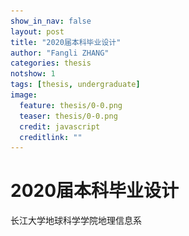 ```yaml
---
show_in_nav: false
layout: post
title: "2020届本科毕业设计"
author: "Fangli ZHANG"
categories: thesis
notshow: 1
tags: [thesis, undergraduate]
image:
  feature: thesis/0-0.png
  teaser: thesis/0-0.png
  credit: javascript
  creditlink: ""
---
```


# 2020届本科毕业设计

长江大学地球科学学院地理信息系

<html>
    <head>
    <style>
        #chartdiv {
            width: 100%;
            height: 480px;
        }
        .map-marker {
            margin-left: -5px;
            margin-top: -5px;
        }
        .map-marker.map-clickable {
            cursor: pointer;
        }
        .pulse {
            width: 0px;
            height: 0px;
            border: 0px solid #f7f14c;
            -webkit-border-radius: 30px;
            -moz-border-radius: 30px;
            border-radius: 30px;
            background-color: #716f42;
            z-index: 10;
            position: absolute;
      }
      .map-marker .dot {
            border: 10px solid #FFFFFF;
            background: transparent;
            -webkit-border-radius: 100px;
            -moz-border-radius: 100px;
            border-radius: 100px;
            height: 40px;
            width: 40px;
            -webkit-animation: pulse 0.5s ease-out;
            -moz-animation: pulse 1s ease-out;
            animation: pulse 1.5s ease-out;
            -webkit-animation-iteration-count: infinite;
            -moz-animation-iteration-count: infinite;
            animation-iteration-count: infinite;
            position: absolute;
            top: -25px;
            left: -25px;
            z-index: 1;
            opacity: 0;
    }
    @-moz-keyframes pulse {
           0% {
              -moz-transform: scale(0);
              opacity: 0.0;
           }
           25% {
              -moz-transform: scale(0);
              opacity: 0.1;
           }
           50% {
              -moz-transform: scale(0.1);
              opacity: 0.3;
           }
           75% {
              -moz-transform: scale(0.5);
              opacity: 0.5;
           }
           100% {
              -moz-transform: scale(1);
              opacity: 0.0;
           }
    }
    @-webkit-keyframes "pulse" {
           0% {
              -webkit-transform: scale(0);
              opacity: 0.0;
           }
           25% {
              -webkit-transform: scale(0);
              opacity: 0.1;
           }
           50% {
              -webkit-transform: scale(0.1);
              opacity: 0.3;
           }
           75% {
              -webkit-transform: scale(0.5);
              opacity: 0.5;
           }
           100% {
              -webkit-transform: scale(1);
              opacity: 0.0;
           }
       }
    </style>
    </head>
    <body>
    <script src="https://www.amcharts.com/lib/3/ammap.js"></script>
    <script src="https://www.amcharts.com/lib/3/maps/js/worldLow.js"></script>
    <script src="https://www.amcharts.com/lib/3/themes/light.js"></script>
    <script>
    var targetSVG = "M9,0C4.029,0,0,4.029,0,9s4.029,9,9,9s9-4.029,9-9S13.971,0,9,0z M9,15.93 c-3.83,0-6.93-3.1-6.93-6.93S5.17,2.07,9,2.07s6.93,3.1,6.93,6.93S12.83,15.93,9,15.93 M12.5,9c0,1.933-1.567,3.5-3.5,3.5S5.5,10.933,5.5,9S7.067,5.5,9,5.5 S12.5,7.067,12.5,9z";

    <!-- var targetSVG = "{{site.baseurl}}/assets/svg/taxi.svg"; -->

    var map = AmCharts.makeChart( "chartdiv", {
        "type": "map",
        "theme": "light",
        "dragMap": true,
        "projection": "miller",
        "mouseWheelZoomEnabled": true,
        "showBalloonOnSelectedObject": true,
        "backgroundAlpha": 1,
        "backgroundColor": "#000",

        "dataProvider": {
            "mapURL": "/assets/map/chinaHigh.svg",

            "zoomLevel": 3,
            "zoomLatitude": 28.69,
            "zoomLongitude": 112.66,

            "lines": [
            { "arc": 0.85, "id": "line1", "latitudes": [ 30.45, 29.99], "longitudes": [ 111.73, 112.66]},
            { "arc": 0.85, "id": "line2", "latitudes": [ 27.18, 29.99], "longitudes": [ 105.18, 112.66]},
            { "arc": -0.85, "id": "line3", "latitudes": [ 30.35, 29.99], "longitudes": [ 114.17, 112.66]}
            ],


            "images": [
            {"type": "circle", "title": "<b>湖北荆州</b><br/>方小地", "latitude": 29.99, "longitude": 112.66, "color": "#FFFF00", "scale": 1.0},
            {"type": "circle", "title": "<b>湖北宜昌</b><br/>熊小玲", "latitude": 30.45, "longitude": 111.73, "color": "#FF00FF", "scale": 0.8},
            {"type": "circle", "title": "<b>贵州毕节</b><br/>严小信", "latitude": 27.18, "longitude": 105.18, "color": "#FF00FF", "scale": 0.8},
            {"type": "circle", "title": "<b>湖北武汉</b><br/>张小琪", "latitude": 30.35, "longitude": 114.17, "color": "#FF00FF", "scale": 0.8}
            ]
        },

            "areasSettings": {
                "color": "#FFCC00",
                "outlineThickness": 0.3,
                "unlistedAreasColor": "#FFFFFF",
                "unlistedAreasAlpha": 0.6
            },

            "imagesSettings": {
              "color": "#000000",
              "rollOverColor": "#FFFF00",
              "selectedColor": "#000000"
            },

            "linesSettings": {
              "arc": -0.75,
              "arrow": "middle",
              "color": "#00FF00",
              "alpha": 1,
              "arrowAlpha": 1,
              "arrowSize": 3,
              "thickness": 1
            },

            "balloon": {
                "drop": false,
                "fixedPosition": false
            },

            "zoomControl": {
              "homeButtonEnabled": false,
              "zoomControlEnabled": false,
              "buttonSize": 10,
              "gridHeight": 0,
              "draggerAlpha": 0,
              "gridAlpha": 0
            },

            "backgroundZoomsToTop": true,
            "linesAboveImages": false,

           "export": {
             "enabled": false
           }
    } );

    map.addListener( "positionChanged", updateCustomMarkers );

    function updateCustomMarkers( event ) {
      var map = event.chart;

      for ( var x in map.dataProvider.images ) {
        var image = map.dataProvider.images[ x ];
        if (x == 4) {
            if ( 'undefined' == typeof image.externalElement )
            image.externalElement = createCustomMarker( image );
            var xy = map.coordinatesToStageXY( image.longitude, image.latitude );
            image.externalElement.style.top = xy.y + 'px';
            image.externalElement.style.left = xy.x + 'px';
        } else {
            if ( 'undefined' == typeof image.externalElement )
            image.externalElement = createCustomMarker( image );
            var xy = map.coordinatesToStageXY( image.longitude, image.latitude );
            image.externalElement.style.top = xy.y + 'px';
            image.externalElement.style.left = xy.x + 'px';
        }
      }
    }

    function createCustomMarker( image ) {
      var holder = document.createElement( 'div' );
      holder.className = 'map-marker';
      holder.title = image.title;
      holder.style.position = 'absolute';

      if ( undefined != image.url ) {
        holder.onclick = function() {
          window.location.href = image.url;
        };
        holder.className += ' map-clickable';
      }

      var dot = document.createElement( 'div' );
      dot.className = 'dot';
      holder.appendChild( dot );

      var pulse = document.createElement( 'div' );
      pulse.className = 'pulse';
      holder.appendChild( pulse );

      image.chart.chartDiv.appendChild( holder );

      return holder;
    }


    </script>
    </body>
    <div id="chartdiv"></div>
</html>


## 目录
{:.no_toc}
1. TOC
{:toc}

## 20191101 选题申报
选题一：遥感影像处理

基于高分辨率遥感影像的城市扩张动态监测 —— 以武汉市蔡甸区为例

一句话：从遥感影像上看城市是怎么一步步长成今天这个样子的

毕设突出展示：
1. 遥感影像处理技术提取城市不透水面
2. 地理信息系统展示空间格局演变过程

研究区域：武汉市蔡甸区主城区（以行政边界为准）
数据来源：高分辨率Google影像
时间区间：2010-2019年多期影像（每年一期、每两年一期、或者每五年一期）

主要内容：
1. 数据收集：获取高分遥感影像（Google影像下载）
2. 数据预处理：校正、裁剪、以道路街区为单位进行分析
3. 数据分析：提取城市不透水面（建筑物、道路）、空间格局统计与分析
4. 结果讨论：城市扩张模式的驱动力简要分析（发展政策）
5. 展示平台：简易展示城市扩张的动态过程

***

选题二：GIS网络分析

基于GIS的市际公路铁路通达性分析 —— 以湖北省为例

一句话：从高速公路网和客运铁路网上看湖北省各个地级行政区之间的交通可达性

毕设突出展示：
1. 地理信息数据的获取、管理与分析
1. 空间分析之网络分析

研究区域：湖北省（以市政府所在位置表示城市区位）
数据来源：百度地图、高德地图（里程、平均时间）
时间区间：能搜集到的最新的时间点

主要内容：
1. 数据搜集：湖北省地级市位置分布图、高速公路网、客运铁路网
2. 数据预处理：Excel采集属性数据、距离与时间邻接矩阵
3. 数据分析：市际连通性（直线距离、公路距离、公路时间、铁路距离、铁路时间）
4. 结果讨论：市际连通图（如果不需要经过第三座城市就可直达，则连通，反之，则不连）
5. 展示平台：简单展示

***
选题三：数字地形分析
基于数字高程模型的江汉平原地形特征分析

一句话：从数字高程模型上看清江汉平原的高低起伏和空间范围

毕设突出展示：
1. 数字高程模型的处理、计算与分析
2. 数字地形分析

主要回答以下问题：
1. 江汉平原有多大：南抵长江，北抵哪里？
2. 江汉平原有多平：地形粗糙度，哪里最平？

研究区域：湖北省长江以北的区域
数据来源：国家基础地理信息中心 http://www.gscloud.cn

时间区间：任意

主要内容：
1. 数据搜集：湖北省长江以北的数字高程模型 90米空间分辨率的即可
2. 数据预处理：拼接、裁剪
3. 数据分析：高程分析、地形复杂度分析，找寻边界
4. 结果讨论：与现有基于行政区划的描述方式对比，本研究的意义
5. 展示平台：简单展示

***
选题四：历史GIS应用

基于GIS的湖北省行政区划历史沿革研究

一句话：从历朝历代的中国历史地图上看湖北地区的行政区划沿革情况

毕设突出展示：
1. 历史GIS
2. 地图编绘与空间分析

研究区域：湖北省现行行政区域范围（以此为基准）
数据来源：中国历史地图集
时间区间：原始社会至今

主要内容：
1. 数据搜集：中国历史地图集（谭其骧）、中国县级行政区划数据（国家基础地理信息）
2. 数据预处理：几何校正、数字化、属性录入与管理
3. 数据分析：关注湖北省历朝历代的行政区划严格（行政中心迁移、边界范围变化等）
4. 结果讨论：探讨GIS在历史研究中的意义
5. 展示平台：历史GIS

## 20191120 学生选题

```
工作安排：
第9-10周（10月28日-11月8日）学院组织审核指导教师资格以及指导老师申报毕业设计题目(院内、院外)

第11-12周（11月11日-11月22日) 由指导教师填写“课题申报、审核表”，经系、学院两级审核后，上交教学办，确定课题。
```

2019年11月20日

指导老师：方小地 讲师
申报题目：3项

1. 基于高分辨率遥感影像的城市扩张动态监测 —— 以武汉市蔡甸区为例
2. 基于GIS的市际公路铁路通达性分析 —— 以湖北省为例
3. 基于GIS的湖北省行政区划历史沿革研究

```
工作安排
第13周（11月25日-11月29日） 召开全院毕业设计动员大会，实施学生与指导教师双向选择。落实合作指导企业导师，完成选题工作。
```

2019年11月28日 完成选题工作
1. 选题一：熊小玲 201600454 地信21602
2. 选题二：张小琪 201600462 地信（产业）21601
3. 选题三：严小信 201600458 地信21602



## 20191206 下任务书
```
第14周（12月2日-12月6日 指导老师填写任务书，向学生下达任务书。
```

两张图：
1. 收集整理资料、数据、文献（研究区域图）
2. 设计研究技术路线（数据流程图）
3. **避免无畏的付出，首先要看看能直接获得的资料有什么**

任务书
S1 熊小玲
基于高分辨率遥感影像的城市扩张动态监测 —— 以武汉市蔡甸区为例

1. 遥感影像：遥感影像下载 链接: https://pan.baidu.com/s/1b-LM4FKAB3lMuzZWZ2lUOA 提取码: dqui
2. 底图数据：要找个标准地图作为几何精细校正的参考 国家基础地理信息中心标准地图 http://bzdt.ch.mnr.gov.cn
3. 文献资料：面向对象影像分析 + 城市扩张理论
4. 统计资料：湖北省统计局有关蔡甸城区人口、经济等指标

T1 城市扩张
![长江大学武汉校区城市扩张](../assets/img/thesis/1-1.png)
![武汉市蔡甸区城区城市扩张](../assets/img/thesis/1-2.png)
***
S2 张小琪
基于GIS的市际公路铁路通达性分析 —— 以湖北省为例

1. 地图数据：国家基础地理信息中心标准地图 http://bzdt.ch.mnr.gov.cn
2. 文献资料：交通网络通达性 + 城市引力模型 + 高德地图路径规划
3. 统计资料：湖北省统计局有关各地级市人口、经济等指标

T2 空间通达
![基于引力模型的城市互联互通分析](../assets/img/thesis/2-1.png)
![基于GIS的市际空间通达性分析](../assets/img/thesis/2-2.png)

***
S3 严小信
基于GIS的湖北省行政区划历史沿革研究

1. 地图数据：谭其骧《中国历史地图集》 链接: https://pan.baidu.com/s/1X6iGanCrmOz1eAMyo9YYHg 提取码: ampv
2. 公开数据：复旦大学历史地理研究中心CHGIS数据 http://yugong.fudan.edu.cn/index.php （先看看这个数据集能不能用，可能不需要再数字化）
3. 底图数据：国家基础地理信息中心标准地图 http://bzdt.ch.mnr.gov.cn
4. 文献资料：中国历史 + 地图数字化 + 地理信息系统

T3 时空变迁
![中国历史地图集](../assets/img/thesis/3-1.png)
![湖北行政区划历史沿革](../assets/img/thesis/3-2.png)
![中国朝代年表](../assets/img/thesis/3-3.png)

## 20200216 开题报告

```
工作安排：

第15-18周（12月9日-2019年1月3日）指导教师督促学生做好文献检索，外文阅读与翻译，文献综述；撰写完成开题报告（详细要求见学生工作手册第10页）。

第19周（2020年1月6日-2020年1月10日）学生向指导老师提交开题报告，分系或学科组进行开题答辩并由答辩小组秘书做好答辩记录。
```

2019年12月24日 工作内容：
1. 开题报告（模板见2020届毕设小分队QQ群共享）
2. 开题答辩PPT

S1 熊小玲
基于高分辨率遥感影像的城市扩张动态监测 —— 以武汉市蔡甸区为例

S2 张小琪
基于GIS的市际公路铁路通达性分析 —— 以湖北省为例

S3 严小信
基于GIS的湖北省行政区划历史沿革研究

## 20200216 外文翻译
```
选题学生

依据毕业设计选题，选择一篇英文文献进行翻译。翻译稿随开题报告一并提交。

外文翻译：外文翻译要求准确、流畅，内容包括：标题，标题下方正中为外文作者名、译者名（格式：× × ×著，× × ×译），外文翻译成中文的内容。
```

熊小玲的译文

张小琪的译文

严小信的译文

Chiang, Tao-Chang, 2005. Historical geography in China. *Progress in Human Geography*, 29(2), pp.148–164. [https://doi.org/10.1191/0309132505ph537oa](https://doi.org/10.1191/0309132505ph537oa).
姜道章，2005. 中国历史地理学. *人文地理学进展*. 第29卷，第2期，页码：148-164.
```
姜道章（1929年- ），中国文化大学地理系教授。
```

## 20200228 开题预答辩
是日19:00-21:00，大家在腾讯会议app上通过屏幕分享，进行了开题预答辩，听之，问之，建议之，讨论之。

关于大家的研究内容，作为指导老师的建议是，从数据处理与分析的角度理解：
+ 熊小玲
  - 数据处理：从高分遥感影像上获取城市建筑物信息
  - 数据分析：基于城市建筑物分析城市的动态扩展变化
+ 张小琪
  - 数据处理：构建湖北省地级县市之间的空间邻接矩阵
  - 数据分析：分析各地市的交通通达能力及其关系
+ 严小信
  - 数据处理：历史地图数字化管理
  - 数据分析：行政区划历史沿革分析

## 20200302 开题答辩
是日14:00-16:30，大家在腾讯会议上通过共享屏幕，按顺序完成了开题答辩，各位小伙伴们表现很好，余心甚慰。
![答辩安排](../assets/img/thesis/20200302-1.png)
+ 熊小玲
  - 空间范围上不作调整，时间域上扩展至1999年，即1999-2019年二十年间的城市扩张状况
  - 分析方法上，从二维至三维，应多考虑城市内部结构上的更新指标
![熊琪玲](../assets/img/thesis/20200302-2.png)
+ 严小信
  - 历史地图的数字化应设计好地名要素的属性信息，即古今地名的对应关系等
  - 落脚点应重视基于数字化地图的统计分析，得出有意义的研究结果
![严信](../assets/img/thesis/20200302-3.png)
+ 张小琪
  - 数据分析上，应综合考虑铁路、公路、国道等多种交通方式，先分别考虑，后综合考虑
  - 加强应用设计，与现实需求相结合，以空间通达性解释城市之间的传染能力
![张思琪](../assets/img/thesis/20200302-4.png)
且盼各位继续努力，革命尚未成功，争取早日完成毕设，开启各自的锦绣前程。


## 20200307 毕设进展
自开题答辩结束，约定每周周六简单汇报一周进展，一来答疑解惑，二来知悉进度，帮助大家按时顺利完成毕设。
+ 熊小玲
  - 等待中 ...
+ 严小信
  - 历史地图的数字化，加载了夏朝地图，未见几何配准，未见数字化图层，未见属性录入，盼加快进度。
+ 张小琪
  - 等待中 ...
